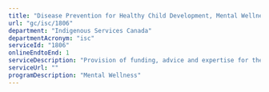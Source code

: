 ```yaml
---
title: "Disease Prevention for Healthy Child Development, Mental Wellness, and Healthy Living Including Chronic Disease Prevention and Control: Mental Wellness Funding"
url: "gc/isc/1806"
department: "Indigenous Services Canada"
departmentAcronym: "isc"
serviceId: "1806"
onlineEndtoEnd: 1
serviceDescription: "Provision of funding, advice and expertise for the delivery mental wellness  health services by third parties (communities, Tribal Councils, Indigenous Health organizations, etc.)."
serviceUrl: ""
programDescription: "Mental Wellness"
---
```

